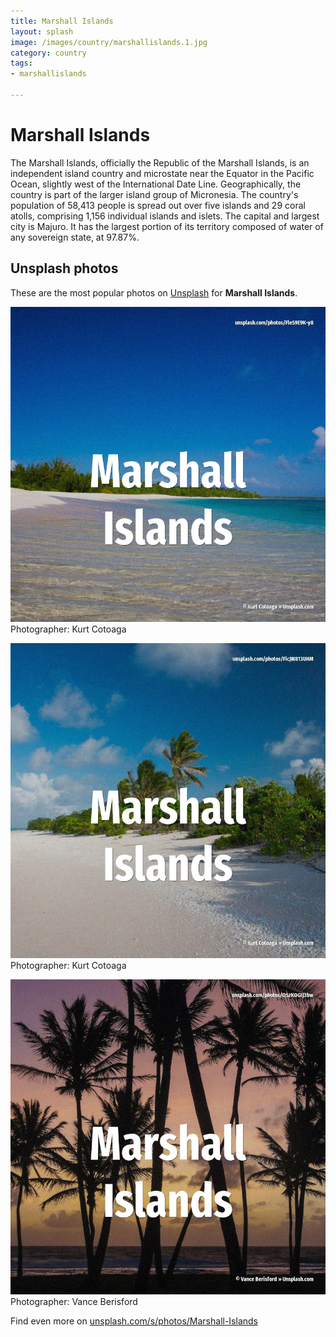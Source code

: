 ```yaml
---
title: Marshall Islands
layout: splash
image: /images/country/marshallislands.1.jpg
category: country
tags:
- marshallislands

---
```

# Marshall Islands

The Marshall Islands, officially the Republic of the Marshall Islands, is an independent island  country and microstate near the Equator in the Pacific Ocean, slightly west of the International  Date Line. Geographically, the country is part of the larger island group of Micronesia. The country's population of 58,413 people  is spread out over five islands and 29 coral atolls,  comprising 1,156 individual islands and islets. The capital and largest city is Majuro. It has the largest portion of its territory composed of water of any sovereign state, at 97.87%. 

 
## Unsplash photos
These are the most popular photos on [Unsplash](https://unsplash.com) for **Marshall Islands**.
 
![Marshall Islands](/images/country/marshallislands.1.jpg)
Photographer:  Kurt Cotoaga
 
![Marshall Islands](/images/country/marshallislands.2.jpg)
Photographer:  Kurt Cotoaga
 
![Marshall Islands](/images/country/marshallislands.3.jpg)
Photographer:  Vance Berisford
 
Find even more on [unsplash.com/s/photos/Marshall-Islands](https://unsplash.com/s/photos/Marshall-Islands)
 
